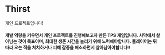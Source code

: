 # Thirst

개인 프로젝트입니다!

<h4> 개발 역량을 키우면서 개인 프로젝트를 진행해보고자 만든 TPS 게임입니다. 사막에서 살아남는 것이 목표이며, 최대한 생존 시간을 늘리기 위해 노력해야합니다. 플레이어는 뒤따라 오는 적을 처치하거나 피해 갈증을 해소하면서 살아남아야합니다!! <h4> 

